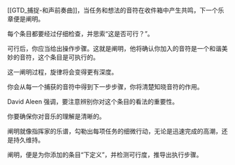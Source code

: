 [[GTD_捕捉-和声前奏曲]]，当任务和想法的音符在收件箱中产生共鸣，下一个乐章便是阐明。

每个条目都要经过仔细检查，并思索“这是否可行？”。

可行后，你应当给出操作步骤。这就是阐明，他将确认你加入的音符是一个和谐美妙的音符，这个条目是可执行的。

这一阐明过程，旋律将会变得更有深度。

你会从每一个捕获的音符中得到下一步步骤，你将清楚知晓音符的作用。

David Aleen 强调，要注意辨别你对这个条目的看法的重要性。

你要确保你对音乐的理解是清晰的。

阐明就像指挥家的乐谱，勾勒出每项任务的细微行动，无论是迅速完成的高潮，还是持久维持。

阐明，便是为你添加的条目“下定义”，并检测可行度，推导出执行步骤。